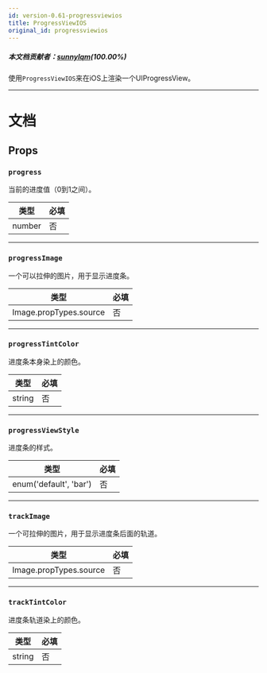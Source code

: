 ```yaml
---
id: version-0.61-progressviewios
title: ProgressViewIOS
original_id: progressviewios
---
```


##### 本文档贡献者：[sunnylqm](https://github.com/search?q=sunnylqm%40qq.com+in%3Aemail&type=Users)(100.00%)

使用`ProgressViewIOS`来在iOS上渲染一个UIProgressView。

---

# 文档

## Props

### `progress`

当前的进度值（0到1之间）。

| 类型   | 必填 |
| ------ | -------- |
| number | 否       |

---

### `progressImage`

一个可以拉伸的图片，用于显示进度条。

| 类型                   | 必填 |
| ---------------------- | -------- |
| Image.propTypes.source | 否       |

---

### `progressTintColor`

进度条本身染上的颜色。

| 类型   | 必填 |
| ------ | -------- |
| string | 否       |

---

### `progressViewStyle`

进度条的样式。

| 类型                   | 必填 |
| ---------------------- | -------- |
| enum('default', 'bar') | 否       |

---

### `trackImage`

一个可拉伸的图片，用于显示进度条后面的轨道。

| 类型                   | 必填 |
| ---------------------- | -------- |
| Image.propTypes.source | 否       |

---

### `trackTintColor`

进度条轨道染上的颜色。

| 类型   | 必填 |
| ------ | -------- |
| string | 否       |
